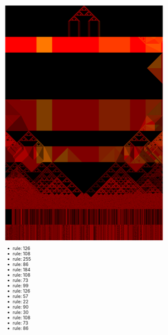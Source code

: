 ![photo](./output.png) 
 * rule: 126
* rule: 108
* rule: 255
* rule: 86
* rule: 184
* rule: 108
* rule: 73
* rule: 99
* rule: 126
* rule: 57
* rule: 22
* rule: 90
* rule: 30
* rule: 108
* rule: 73
* rule: 86
